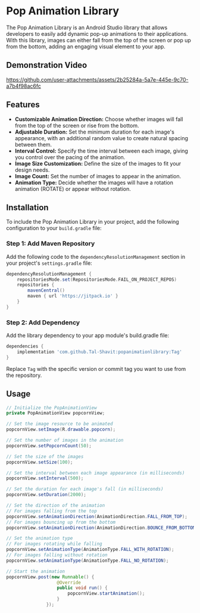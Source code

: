 # Pop Animation Library
The Pop Animation Library is an Android Studio library that allows developers to easily add dynamic pop-up animations to their applications. With this library, images can either fall from the top of the screen or pop up from the bottom, adding an engaging visual element to your app.

## Demonstration Video
https://github.com/user-attachments/assets/2b25284a-5a7e-445e-9c70-a7b4f98ac6fc

## Features
- **Customizable Animation Direction:** Choose whether images will fall from the top of the screen or rise from the bottom.
- **Adjustable Duration:** Set the minimum duration for each image's appearance, with an additional random value to create natural spacing between them.
- **Interval Control:** Specify the time interval between each image, giving you control over the pacing of the animation.
- **Image Size Customization:** Define the size of the images to fit your design needs.
- **Image Count:** Set the number of images to appear in the animation.
- **Animation Type:** Decide whether the images will have a rotation animation (ROTATE) or appear without rotation.

## Installation
To include the Pop Animation Library in your project, add the following configuration to your `build.gradle` file:  

### Step 1: Add Maven Repository

Add the following code to the `dependencyResolutionManagement` section in your project's `settings.gradle` file:

```groovy
dependencyResolutionManagement {
    repositoriesMode.set(RepositoriesMode.FAIL_ON_PROJECT_REPOS)
    repositories {
        mavenCentral()
        maven { url 'https://jitpack.io' }
    }
}
```

### Step 2: Add Dependency
Add the library dependency to your app module's build.gradle file:
``` gradle
dependencies {
    implementation 'com.github.Tal-Shavit:popanimationlibrary:Tag'
}
```
Replace `Tag` with the specific version or commit tag you want to use from the repository.

## Usage
 ``` java
// Initialize the PopAnimationView
private PopAnimationView popcornView;

// Set the image resource to be animated
popcornView.setImage(R.drawable.popcorn);

// Set the number of images in the animation
popcornView.setPopcornCount(50);

// Set the size of the images
popcornView.setSize(100);

// Set the interval between each image appearance (in milliseconds)
popcornView.setInterval(500);

// Set the duration for each image's fall (in milliseconds)
popcornView.setDuration(2000);

// Set the direction of the animation
// For images falling from the top
popcornView.setAnimationDirection(AnimationDirection.FALL_FROM_TOP);
// For images bouncing up from the bottom
 popcornView.setAnimationDirection(AnimationDirection.BOUNCE_FROM_BOTTOM);

// Set the animation type
// For images rotating while falling
popcornView.setAnimationType(AnimationType.FALL_WITH_ROTATION);
// For images falling without rotation
 popcornView.setAnimationType(AnimationType.FALL_NO_ROTATION);

// Start the animation
popcornView.post(new Runnable() {
                    @Override
                    public void run() {
                        popcornView.startAnimation();
                    }
                });
```



